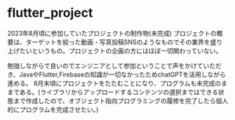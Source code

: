 # flutter_project
2023年8月頃に参加していたプロジェクトの制作物(未完成)
プロジェクトの概要は、ターゲットを絞った動画・写真投稿SNSのようなものでその業界を盛り上げたいというもの。プロジェクトの企画の方にはほぼ一切関わっていない。

勉強しながらで良いのでエンジニアとして参加ということで声をかけていただき、JavaやFlutter,Firebaseの知識が一切なかったためchatGPTを活用しながら進める。
8月末頃にプロジェクトをたたむことになり、プログラムも未完成のままである。(ライブラリからアップロードするコンテンツの選択まではできる状態まで作成したので、オブジェクト指向プログラミングの履修を完了したら個人的にプログラムを完成させたい。)
